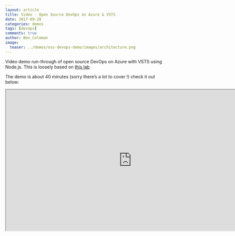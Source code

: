 ```yaml
---
layout: article
title: Video - Open Source DevOps on Azure & VSTS
date: 2017-09-28
categories: demos
tags: [devops]
comments: true
author: Ben_Coleman
image:
  teaser: ../demos/oss-devops-demo/images/architecture.png
---
```


Video demo run-through of open source DevOps on Azure with VSTS using Node.js. This is loosely based on [this lab](/labs/devops-node/)  

The demo is about 40 minutes (sorry there’s a lot to cover !) check it out below:

<p align="center">
   <iframe width="800" height="450" src="https://www.youtube.com/embed/XE-P6RNpz34">
   </iframe>
</p>